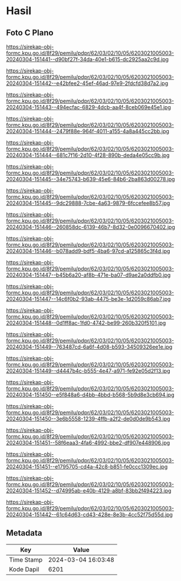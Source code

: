 # Hasil

## Foto C Plano

https://sirekap-obj-formc.kpu.go.id/8f29/pemilu/pdpr/62/03/02/10/05/6203021005003-20240304-151441--d90bf27f-34da-40e1-b615-dc2925aa2c9d.jpg

https://sirekap-obj-formc.kpu.go.id/8f29/pemilu/pdpr/62/03/02/10/05/6203021005003-20240304-151442--e42bfee2-45ef-46ad-97e9-2fdcfd38d7a2.jpg

https://sirekap-obj-formc.kpu.go.id/8f29/pemilu/pdpr/62/03/02/10/05/6203021005003-20240304-151443--494ecfac-6829-4dcb-aa4f-8ceb069e45e1.jpg

https://sirekap-obj-formc.kpu.go.id/8f29/pemilu/pdpr/62/03/02/10/05/6203021005003-20240304-151444--2479f88e-964f-4011-a155-4a8a445cc2bb.jpg

https://sirekap-obj-formc.kpu.go.id/8f29/pemilu/pdpr/62/03/02/10/05/6203021005003-20240304-151444--681c7f16-2d10-4f28-890b-deda4e05cc9b.jpg

https://sirekap-obj-formc.kpu.go.id/8f29/pemilu/pdpr/62/03/02/10/05/6203021005003-20240304-151445--34e75743-b639-45e6-84b6-2ba863d00278.jpg

https://sirekap-obj-formc.kpu.go.id/8f29/pemilu/pdpr/62/03/02/10/05/6203021005003-20240304-151445--9dc29888-7cbe-4a63-9879-6fccefee8b57.jpg

https://sirekap-obj-formc.kpu.go.id/8f29/pemilu/pdpr/62/03/02/10/05/6203021005003-20240304-151446--260858dc-6139-46b7-8d32-0e0096670402.jpg

https://sirekap-obj-formc.kpu.go.id/8f29/pemilu/pdpr/62/03/02/10/05/6203021005003-20240304-151446--b078add9-bdf5-4ba6-97cd-a125865c3f4d.jpg

https://sirekap-obj-formc.kpu.go.id/8f29/pemilu/pdpr/62/03/02/10/05/6203021005003-20240304-151447--b45b6a20-af8b-471e-ba07-d9ae2a0ddfb0.jpg

https://sirekap-obj-formc.kpu.go.id/8f29/pemilu/pdpr/62/03/02/10/05/6203021005003-20240304-151447--14c6f0b2-93ab-4475-be3e-1d2059c86ab7.jpg

https://sirekap-obj-formc.kpu.go.id/8f29/pemilu/pdpr/62/03/02/10/05/6203021005003-20240304-151448--0d1ff8ac-1fd0-4742-be99-260b320f5101.jpg

https://sirekap-obj-formc.kpu.go.id/8f29/pemilu/pdpr/62/03/02/10/05/6203021005003-20240304-151449--763487cd-6a6f-4d08-b593-34509326ee1e.jpg

https://sirekap-obj-formc.kpu.go.id/8f29/pemilu/pdpr/62/03/02/10/05/6203021005003-20240304-151449--d4447b4c-b555-4e47-a971-fe92e05d2f13.jpg

https://sirekap-obj-formc.kpu.go.id/8f29/pemilu/pdpr/62/03/02/10/05/6203021005003-20240304-151450--e5f848a6-d4bb-4bbd-b568-5b9d8e3cb694.jpg

https://sirekap-obj-formc.kpu.go.id/8f29/pemilu/pdpr/62/03/02/10/05/6203021005003-20240304-151450--3e6b5558-1239-4ffb-a2f2-de0d0de9b543.jpg

https://sirekap-obj-formc.kpu.go.id/8f29/pemilu/pdpr/62/03/02/10/05/6203021005003-20240304-151451--58f6eaa3-4fa6-4992-bbe2-df907e448906.jpg

https://sirekap-obj-formc.kpu.go.id/8f29/pemilu/pdpr/62/03/02/10/05/6203021005003-20240304-151451--e1795705-cd4a-42c8-b851-fe0ccc1309ec.jpg

https://sirekap-obj-formc.kpu.go.id/8f29/pemilu/pdpr/62/03/02/10/05/6203021005003-20240304-151452--d74995ab-e40b-4129-a8bf-83bb2f494223.jpg

https://sirekap-obj-formc.kpu.go.id/8f29/pemilu/pdpr/62/03/02/10/05/6203021005003-20240304-151442--61c64d63-cd43-428e-8e3b-4cc52f75d55d.jpg


## Metadata

| Key        | Value               |
| ---------- | ------------------- |
| Time Stamp | 2024-03-04 16:03:48 |
| Kode Dapil | 6201                |



